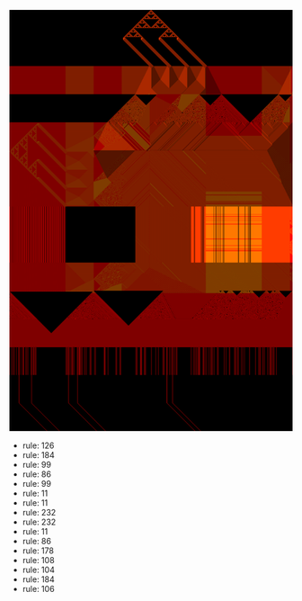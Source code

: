 ![photo](./output.png) 
 * rule: 126
* rule: 184
* rule: 99
* rule: 86
* rule: 99
* rule: 11
* rule: 11
* rule: 232
* rule: 232
* rule: 11
* rule: 86
* rule: 178
* rule: 108
* rule: 104
* rule: 184
* rule: 106
